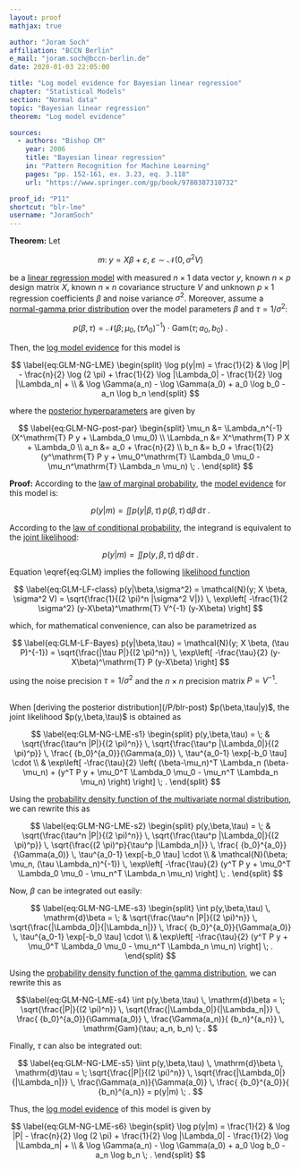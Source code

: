 ```yaml
---
layout: proof
mathjax: true

author: "Joram Soch"
affiliation: "BCCN Berlin"
e_mail: "joram.soch@bccn-berlin.de"
date: 2020-01-03 22:05:00

title: "Log model evidence for Bayesian linear regression"
chapter: "Statistical Models"
section: "Normal data"
topic: "Bayesian linear regression"
theorem: "Log model evidence"

sources:
  - authors: "Bishop CM"
    year: 2006
    title: "Bayesian linear regression"
    in: "Pattern Recognition for Machine Learning"
    pages: "pp. 152-161, ex. 3.23, eq. 3.118"
    url: "https://www.springer.com/gp/book/9780387310732"

proof_id: "P11"
shortcut: "blr-lme"
username: "JoramSoch"
---
```



**Theorem:** Let

$$ \label{eq:GLM}
m: \; y = X \beta + \varepsilon, \; \varepsilon \sim \mathcal{N}(0, \sigma^2 V)
$$

be a [linear regression model](/D/mlr) with measured $n \times 1$ data vector $y$, known $n \times p$ design matrix $X$, known $n \times n$ covariance structure $V$ and unknown $p \times 1$ regression coefficients $\beta$ and noise variance $\sigma^2$.  Moreover, assume a [normal-gamma prior distribution](/P/blr-prior) over the model parameters $\beta$ and $\tau = 1/\sigma^2$:

$$ \label{eq:GLM-NG-prior}
p(\beta,\tau) = \mathcal{N}(\beta; \mu_0, (\tau \Lambda_0)^{-1}) \cdot \mathrm{Gam}(\tau; a_0, b_0) \; .
$$

Then, the [log model evidence](/D/lme) for this model is

$$ \label{eq:GLM-NG-LME}
\begin{split}
\log p(y|m) = \frac{1}{2} & \log |P| - \frac{n}{2} \log (2 \pi)  + \frac{1}{2} \log |\Lambda_0| - \frac{1}{2} \log |\Lambda_n| + \\
& \log \Gamma(a_n) - \log \Gamma(a_0) + a_0 \log b_0 - a_n \log b_n
\end{split}
$$

where the [posterior hyperparameters](/D/post-hyp) are given by

$$ \label{eq:GLM-NG-post-par}
\begin{split}
\mu_n &= \Lambda_n^{-1} (X^\mathrm{T} P y + \Lambda_0 \mu_0) \\
\Lambda_n &= X^\mathrm{T} P X + \Lambda_0 \\
a_n &= a_0 + \frac{n}{2} \\
b_n &= b_0 + \frac{1}{2} (y^\mathrm{T} P y + \mu_0^\mathrm{T} \Lambda_0 \mu_0 - \mu_n^\mathrm{T} \Lambda_n \mu_n) \; .
\end{split}
$$


**Proof:** According to the [law of marginal probability](/P/lmp), the [model evidence](/D/ml) for this model is:

$$ \label{eq:GLM-NG-ME-s1}
p(y|m) = \iint p(y|\beta,\tau) \, p(\beta,\tau) \, \mathrm{d}\beta \, \mathrm{d}\tau \; .
$$

According to the [law of conditional probability](/P/lcp), the integrand is equivalent to the [joint likelihood](/D/jl):

$$ \label{eq:GLM-NG-ME-s2}
p(y|m) = \iint p(y,\beta,\tau) \, \mathrm{d}\beta \, \mathrm{d}\tau \; .
$$

Equation \eqref{eq:GLM} implies the following [likelihood function](/D/lf)

$$ \label{eq:GLM-LF-class}
p(y|\beta,\sigma^2) = \mathcal{N}(y; X \beta, \sigma^2 V) = \sqrt{\frac{1}{(2 \pi)^n |\sigma^2 V|}} \, \exp\left[ -\frac{1}{2 \sigma^2} (y-X\beta)^\mathrm{T} V^{-1} (y-X\beta) \right]
$$

which, for mathematical convenience, can also be parametrized as

$$ \label{eq:GLM-LF-Bayes}
p(y|\beta,\tau) = \mathcal{N}(y; X \beta, (\tau P)^{-1}) = \sqrt{\frac{|\tau P|}{(2 \pi)^n}} \, \exp\left[ -\frac{\tau}{2} (y-X\beta)^\mathrm{T} P (y-X\beta) \right]
$$

using the noise precision $\tau = 1/\sigma^2$ and the $n \times n$ precision matrix $P = V^{-1}$.

<br>
When [deriving the posterior distribution](/P/blr-post) $p(\beta,\tau|y)$, the joint likelihood $p(y,\beta,\tau)$ is obtained as

$$ \label{eq:GLM-NG-LME-s1}
\begin{split}
p(y,\beta,\tau) = \; & \sqrt{\frac{\tau^n |P|}{(2 \pi)^n}} \, \sqrt{\frac{\tau^p |\Lambda_0|}{(2 \pi)^p}} \, \frac{ {b_0}^{a_0}}{\Gamma(a_0)} \, \tau^{a_0-1} \exp[-b_0 \tau] \cdot \\
& \exp\left[ -\frac{\tau}{2} \left( (\beta-\mu_n)^T \Lambda_n (\beta-\mu_n) + (y^T P y + \mu_0^T \Lambda_0 \mu_0 - \mu_n^T \Lambda_n \mu_n) \right) \right] \; .
\end{split}
$$

Using the [probability density function of the multivariate normal distribution](/P/mvn-pdf), we can rewrite this as

$$ \label{eq:GLM-NG-LME-s2}
\begin{split}
p(y,\beta,\tau) = \; & \sqrt{\frac{\tau^n |P|}{(2 \pi)^n}} \, \sqrt{\frac{\tau^p |\Lambda_0|}{(2 \pi)^p}} \, \sqrt{\frac{(2 \pi)^p}{\tau^p |\Lambda_n|}} \, \frac{ {b_0}^{a_0}}{\Gamma(a_0)} \, \tau^{a_0-1} \exp[-b_0 \tau] \cdot \\
& \mathcal{N}(\beta; \mu_n, (\tau \Lambda_n)^{-1}) \, \exp\left[ -\frac{\tau}{2} (y^T P y + \mu_0^T \Lambda_0 \mu_0 - \mu_n^T \Lambda_n \mu_n) \right] \; .
\end{split}
$$

Now, $\beta$ can be integrated out easily:

$$ \label{eq:GLM-NG-LME-s3}
\begin{split}
\int p(y,\beta,\tau) \, \mathrm{d}\beta = \; & \sqrt{\frac{\tau^n |P|}{(2 \pi)^n}} \, \sqrt{\frac{|\Lambda_0|}{|\Lambda_n|}} \, \frac{ {b_0}^{a_0}}{\Gamma(a_0)} \, \tau^{a_0-1} \exp[-b_0 \tau] \cdot \\
& \exp\left[ -\frac{\tau}{2} (y^T P y + \mu_0^T \Lambda_0 \mu_0 - \mu_n^T \Lambda_n \mu_n) \right] \; .
\end{split}
$$

Using the [probability density function of the gamma distribution](/P/gam-pdf), we can rewrite this as

$$\label{eq:GLM-NG-LME-s4}
\int p(y,\beta,\tau) \, \mathrm{d}\beta = \; \sqrt{\frac{|P|}{(2 \pi)^n}} \, \sqrt{\frac{|\Lambda_0|}{|\Lambda_n|}} \, \frac{ {b_0}^{a_0}}{\Gamma(a_0)} \, \frac{\Gamma(a_n)}{ {b_n}^{a_n}} \, \mathrm{Gam}(\tau; a_n, b_n) \; .
$$

Finally, $\tau$ can also be integrated out:

$$ \label{eq:GLM-NG-LME-s5}
\iint p(y,\beta,\tau) \, \mathrm{d}\beta \, \mathrm{d}\tau = \; \sqrt{\frac{|P|}{(2 \pi)^n}} \, \sqrt{\frac{|\Lambda_0|}{|\Lambda_n|}} \, \frac{\Gamma(a_n)}{\Gamma(a_0)} \, \frac{ {b_0}^{a_0}}{ {b_n}^{a_n}} = p(y|m) \; .
$$

Thus, the [log model evidence](/D/lme) of this model is given by

$$ \label{eq:GLM-NG-LME-s6}
\begin{split}
\log p(y|m) = \frac{1}{2} & \log |P| - \frac{n}{2} \log (2 \pi)  + \frac{1}{2} \log |\Lambda_0| - \frac{1}{2} \log |\Lambda_n| + \\
& \log \Gamma(a_n) - \log \Gamma(a_0) + a_0 \log b_0 - a_n \log b_n \; .
\end{split}
$$